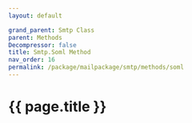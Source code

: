 ```yaml
---
layout: default

grand_parent: Smtp Class
parent: Methods
Decompressor: false
title: Smtp.Soml Method
nav_order: 16
permalink: /package/mailpackage/smtp/methods/soml
---
```

# {{ page.title }}